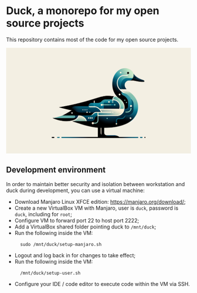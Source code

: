 # Duck, a monorepo for my open source projects

This repository contains most of the code for my open source projects.

![](duck.png)

## Development environment

In order to maintain better security and isolation between workstation and duck during development, you can use
a virtual machine:

- Download Manjaro Linux XFCE edition: https://manjaro.org/download/;
- Create a new VirtualBox VM with Manjaro, user is `duck`, password is `duck`, including for `root`;
- Configure VM to forward port 22 to host port 2222;
- Add a VirtualBox shared folder pointing duck to `/mnt/duck`;
- Run the following inside the VM:
  ```shell
    sudo /mnt/duck/setup-manjaro.sh
  ```
- Logout and log back in for changes to take effect;
- Run the following inside the VM:
  ```shell
    /mnt/duck/setup-user.sh
  ```
- Configure your IDE / code editor to execute code within the VM via SSH.